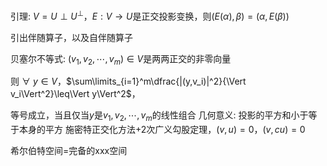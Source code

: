 引理: $V=U\perp U^\perp$，$E:V\to U$是正交投影变换，则$(E(\alpha),\beta)=(\alpha,E(\beta))$

引出伴随算子，以及自伴随算子

贝塞尔不等式:
$(v_1,v_2,\cdots,v_m)\in V$是两两正交的非零向量

则 $\forall\ y\in V$，$\sum\limits_{i=1}^m\dfrac{|(y,v_i)|^2}{\Vert v_i\Vert^2}\leq\Vert y\Vert^2$，

等号成立，当且仅当$y$是$v_1,v_2,\cdots,v_m$的线性组合
几何意义: 投影的平方和小于等于本身的平方
施密特正交化方法+2次广义勾股定理，$(v,u)=0$，$(v,cu)=0$

希尔伯特空间$=$完备的xxx空间
